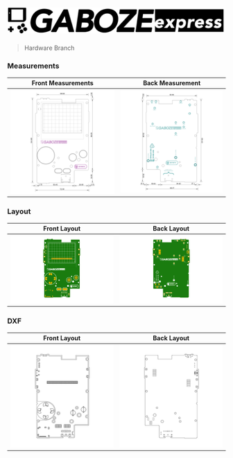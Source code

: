 # ![Gaboze Express](assets/GabozeExpress.png)
> Hardware Branch



### Measurements

| Front Measurements | Back Measurement |
| ------------------ | ---------------- |
| ![Gaboze Express](Assets/MeasurementsFront.png) | ![Gaboze Express](Assets/MeasurementsBack.png) |

### Layout

| Front Layout | Back Layout |
| ------------------ | ---------------- |
| ![Gaboze Express](Assets/LayoutFront.png) | ![Gaboze Express](Assets/LayoutBack.png) |

### DXF

| Front Layout | Back Layout |
| ------------------ | ---------------- |
| ![Gaboze Express](Assets/DxfFront.png) | ![Gaboze Express](Assets/DxfBack.png) |



